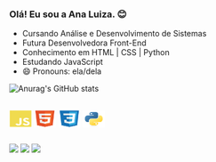 ### Olá! Eu sou a Ana Luiza. 😊
- Cursando Análise e Desenvolvimento de Sistemas
- Futura Desenvolvedora Front-End
- Conhecimento em HTML | CSS | Python
- Estudando JavaScript
- 😄 Pronouns: ela/dela

![Anurag's GitHub stats](https://github-readme-stats.vercel.app/api?username=annaluiizadiniz&show_icons=true&theme=radical)

<div style="display: inline_block"><br>
  <img align="center" alt="Rafa-Js" height="30" width="40" 
  src="https://raw.githubusercontent.com/devicons/devicon/master/icons/javascript/javascript-plain.svg">
  <img align="center" alt="Rafa-HTML" height="30" width="40" src="https://raw.githubusercontent.com/devicons/devicon/master/icons/html5/html5-original.svg">
  <img align="center" alt="Rafa-CSS" height="30" width="40" src="https://raw.githubusercontent.com/devicons/devicon/master/icons/css3/css3-original.svg">
  <img align="center" alt="Rafa-Python" height="30" width="40" 
       src="https://raw.githubusercontent.com/devicons/devicon/master/icons/python/python-original.svg">
</div>

  ##
 
<div> 
  
  <a href="(https://instagram.com/_.analluiza?igshid=NTc4MTIwNjQ2YQ==)" target="_blank"><img src="https://img.shields.io/badge/-Instagram-%23E4405F?style=for-the-badge&logo=instagram&logoColor=white" target="_blank"></a>
  <a href = "mailto:analluizacosta@outlook.com"><img src="https://img.shields.io/badge/-Gmail-%23333?style=for-the-badge&logo=gmail&logoColor=white" target="_blank"></a>
  <a href="(http://linkedin.com/in/ana-luiza-diniz-costa)" target="_blank"><img src="https://img.shields.io/badge/-LinkedIn-%230077B5?style=for-the-badge&logo=linkedin&logoColor=white" target="_blank"></a> 
  
</div>
